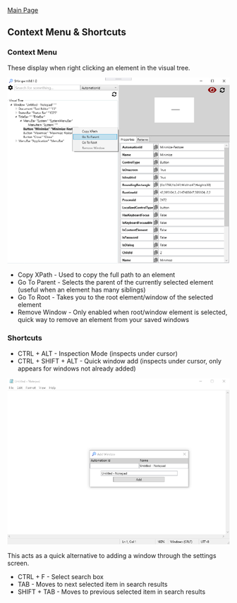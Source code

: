 [Main Page](https://github.com/Streets-Heaver/SHInspect/blob/main/README.md)

## Context Menu & Shortcuts

### Context Menu
These display when right clicking an element in the visual tree.

![image](/SHInspect/Documentation/images/ContextMenu.PNG)

* Copy XPath - Used to copy the full path to an element
* Go To Parent - Selects the parent of the currently selected element (useful when an element has many siblings)
* Go To Root - Takes you to the root element/window of the selected element
* Remove Window - Only enabled when root/window element is selected, quick way to remove an element from your saved windows

### Shortcuts

* CTRL + ALT - Inspection Mode (inspects under cursor)
* CTRL + SHIFT + ALT - Quick window add (inspects under cursor, only appears for windows not already added)


![image](/SHInspect/Documentation/images/QuickAdd.PNG)

This acts as a quick alternative to adding a window through the settings screen.
* CTRL + F - Select search box
* TAB - Moves to next selected item in search results
* SHIFT + TAB - Moves to previous selected item in search results